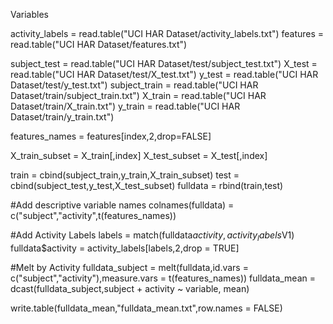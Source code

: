 Variables 


activity_labels = read.table("UCI HAR Dataset/activity_labels.txt")
features = read.table("UCI HAR Dataset/features.txt")

subject_test = read.table("UCI HAR Dataset/test/subject_test.txt")
X_test = read.table("UCI HAR Dataset/test/X_test.txt")
y_test = read.table("UCI HAR Dataset/test/y_test.txt")
subject_train = read.table("UCI HAR Dataset/train/subject_train.txt")
X_train = read.table("UCI HAR Dataset/train/X_train.txt")
y_train = read.table("UCI HAR Dataset/train/y_train.txt")

features_names = features[index,2,drop=FALSE]

X_train_subset = X_train[,index]
X_test_subset = X_test[,index]

train = cbind(subject_train,y_train,X_train_subset)
test = cbind(subject_test,y_test,X_test_subset)
fulldata = rbind(train,test)

#Add descriptive variable names 
colnames(fulldata) = c("subject","activity",t(features_names))

#Add Activity Labels
labels = match(fulldata$activity,activity_labels$V1)
fulldata$activity = activity_labels[labels,2,drop = TRUE]

#Melt by Activity
fulldata_subject = melt(fulldata,id.vars = c("subject","activity"),measure.vars = t(features_names))
fulldata_mean = dcast(fulldata_subject,subject + activity ~ variable, mean)

write.table(fulldata_mean,"fulldata_mean.txt",row.names = FALSE)
